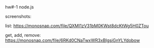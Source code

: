 hw#-1 node.js

screenshots:

list: https://monosnap.com/file/QXMI1zV31bM0KWst8dcKtWg5H0ZTou

get, add, remove: https://monosnap.com/file/6RKd0CNaTwxWR3xBlgsiGnYLYdobow

